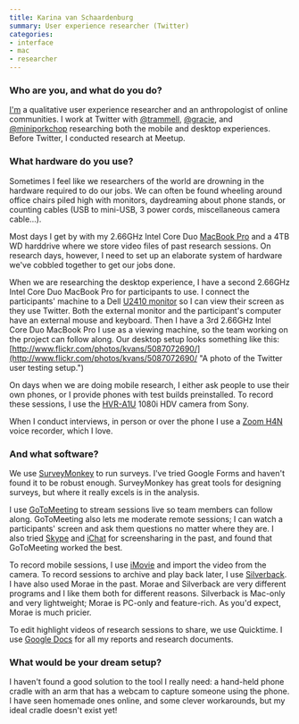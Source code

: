 ```yaml
---
title: Karina van Schaardenburg
summary: User experience researcher (Twitter)
categories:
- interface
- mac
- researcher
---
```


### Who are you, and what do you do?

[I'm](https://twitter.com/#!/kvanscha "Karina's Twitter account.") a qualitative user experience researcher and an anthropologist of online communities. I work at Twitter with [@trammell](https://twitter.com/#!/trammell "Trammell's Twitter account."), [@gracie](https://twitter.com/#!/gracie "Gracie's Twitter account."), and [@miniporkchop](https://twitter.com/#!/miniporkchop "Wilson's Twitter account.") researching both the mobile and desktop experiences. Before Twitter, I conducted research at Meetup.

### What hardware do you use?

Sometimes I feel like we researchers of the world are drowning in the hardware required to do our jobs. We can often be found wheeling around office chairs piled high with monitors, daydreaming about phone stands, or counting cables (USB to mini-USB, 3 power cords, miscellaneous camera cable...). 

Most days I get by with my 2.66GHz Intel Core Duo [MacBook Pro][macbook-pro] and a 4TB WD harddrive where we store video files of past research sessions. On research days, however, I need to set up an elaborate system of hardware we've cobbled together to get our jobs done. 

When we are researching the desktop experience, I have a second 2.66GHz Intel Core Duo MacBook Pro for participants to use. I connect the participants' machine to a Dell [U2410 monitor][2410] so I can view their screen as they use Twitter. Both the external monitor and the participant's computer have an external mouse and keyboard. Then I have a 3rd 2.66GHz Intel Core Duo MacBook Pro I use as a viewing machine, so the team working on the project can follow along. Our desktop setup looks something like this: [http://www.flickr.com/photos/kvans/5087072690/](http://www.flickr.com/photos/kvans/5087072690/ "A photo of the Twitter user testing setup.")

On days when we are doing mobile research, I either ask people to use their own phones, or I provide phones with test builds preinstalled. To record these sessions, I use the [HVR-A1U][] 1080i HDV camera from Sony. 

When I conduct interviews, in person or over the phone I use a [Zoom H4N][h4n] voice recorder, which I love.

### And what software?

We use [SurveyMonkey][] to run surveys. I've tried Google Forms and haven't found it to be robust enough. SurveyMonkey has great tools for designing surveys, but where it really excels is in the analysis.

I use [GoToMeeting][] to stream sessions live so team members can follow along. GoToMeeting also lets me moderate remote sessions; I can watch a participants' screen and ask them questions no matter where they are. I also tried [Skype][] and [iChat][] for screensharing in the past, and found that GoToMeeting worked the best. 

To record mobile sessions, I use [iMovie][] and import the video from the camera. To record sessions to archive and play back later, I use [Silverback][]. I have also used Morae in the past. Morae and Silverback are very different programs and I like them both for different reasons. Silverback is Mac-only and very lightweight; Morae is PC-only and feature-rich. As you'd expect, Morae is much pricier. 

To edit highlight videos of research sessions to share, we use Quicktime. I use [Google Docs][google-docs] for all my reports and research documents.

### What would be your dream setup?

I haven't found a good solution to the tool I really need: a hand-held phone cradle with an arm that has a webcam to capture someone using the phone. I have seen homemade ones online, and some clever workarounds, but my ideal cradle doesn't exist yet!

[2410]: https://www.amazon.com/Dell-UltraSharp-Widescreen-Performance-DisplayPort/dp/B00302DNZ4 "A 24 inch LCD monitor."
[google-docs]: https://en.wikipedia.org/wiki/Google_Docs "A web-based office suite."
[gotomeeting]: https://www.gotomeeting.com/ "Online meeting software."
[h4n]: https://www.zoom.co.jp/english/products/h4n/ "A digital audio recorder."
[hvr-a1u]: https://pro.sony.com/bbsc/ssr/cat-recmedia/cat-recmediahdv/product-HVRA1U/ "An HD video recorder."
[ichat]: https://en.wikipedia.org/wiki/IChat "An AIM/Jabber client included with Mac OS X."
[imovie]: https://www.apple.com/imovie/ "A Mac OS X video editor, included in iLife."
[macbook-pro]: https://www.apple.com/macbook-pro/ "A laptop."
[silverback]: https://silverbackapp.com/ "Usability testing software for the Mac."
[skype]: https://www.skype.com/en/ "Voice and video chat software."
[surveymonkey]: https://www.surveymonkey.com/ "An online survey service."
